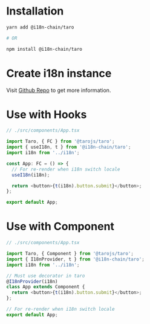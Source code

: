 # Installation
```bash
yarn add @i18n-chain/taro

# OR

npm install @i18n-chain/taro
```

# Create i18n instance
Visit [Github Repo](https://github.com/fwh1990/i18n-chain) to get more information.

# Use with Hooks

```typescript jsx
// ./src/components/App.tsx

import Taro, { FC } from '@tarojs/taro';
import { useI18n, t } from '@i18n-chain/taro';
import i18n from '../i18n';

const App: FC = () => {
  // For re-render when i18n switch locale
  useI18n(i18n);

  return <button>{t(i18n).button.submit}</button>;
};

export default App;
```

# Use with Component

```typescript jsx
// ./src/components/App.tsx

import Taro, { Component } from '@tarojs/taro';
import { I18nProvider, t } from '@i18n-chain/taro';
import i18n from '../i18n';

// Must use decorator in taro
@I18nProvider(i18n)
class App extends Component {
  return <button>{t(i18n).button.submit}</button>;
};

// For re-render when i18n switch locale
export default App;
```

